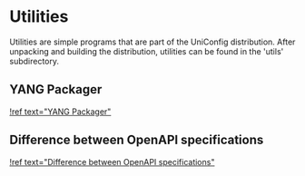 # Utilities

Utilities are simple programs that are part of the UniConfig distribution. After unpacking and building the
distribution, utilities can be found in the 'utils' subdirectory.

## YANG Packager

[!ref text="YANG Packager"](../utilities/yang-packager)

## Difference between OpenAPI specifications

[!ref text="Difference between OpenAPI specifications"](../utilities/openapi-diff)
